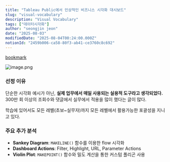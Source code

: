 ```yaml
---
title: "Tableau Public에서 인상적인 비즈니스 시각화 대시보드"
slug: "visual-vocabulary"
description: "Visual Vocabulary"
tags: ["데이터시각화"]
author: "seongjin jeon"
date: "2025-08-03"
modifiedDate: "2025-08-04T00:24:00.000Z"
notionId: "2459b006-ca58-80f3-ab41-ce3760c8c692"
---
```

[bookmark](https://public.tableau.com/app/profile/andy.kriebel/viz/VisualVocabulary/VisualVocabulary)


![image.png](https://prod-files-secure.s3.us-west-2.amazonaws.com/4e1eaacf-7652-45ea-9e3f-3232f5fbcc03/ea795379-628e-43e5-b189-9210289b6f7e/image.png?X-Amz-Algorithm=AWS4-HMAC-SHA256&X-Amz-Content-Sha256=UNSIGNED-PAYLOAD&X-Amz-Credential=ASIAZI2LB466ZNDBHWAF%2F20251025%2Fus-west-2%2Fs3%2Faws4_request&X-Amz-Date=20251025T005900Z&X-Amz-Expires=3600&X-Amz-Security-Token=IQoJb3JpZ2luX2VjELH%2F%2F%2F%2F%2F%2F%2F%2F%2F%2FwEaCXVzLXdlc3QtMiJGMEQCIHahWJLaad1V6fpxvbBFGBJM%2BQpLx00Wli%2B3xKRIeQj7AiBO3tyIym%2FrCurpiULwvx83kGSZwjvaRU8LG%2FROk1cAmir%2FAwhqEAAaDDYzNzQyMzE4MzgwNSIMo2cBlrok5AXo5BINKtwDw%2FHWh1O8jflM75Jt6x95w5K2Hb36wkfMfJzxV45g20PkixEiDsLZFj3IS2gX2rQVZfGM2zImweaaXFJaygSnBhvATHxAa7gsrs3cA%2Be5LJRw3GOLFaE9we1NAlm5dGzLz2m5NF3piTjyrZlSSYusowTQsf8O0aVqyp%2BG3ijEYbZ8NQJhkP7VWEoU5SR7B314ZpLsL8x6Ps9r5IPz%2BCNI8BcSFncmX4BJJFz6hwAcPluvj9t%2FyeV1Qcg1bNr9XHFDwlk7xg%2FL4WHmkiI%2Buv8OHu1K%2FkS2ByVmKDM3qrMZJLrRAXd9n1EkF3d44P2iQozXajkEwg9G%2FzfkpP1CO7rSgPc27errPpAceBPCLkl9f%2BoQ695y0%2F64%2BJNS%2BHSNHi2CVERi7OaV%2F31%2BeN1sjmXzlJDkaJFKN%2FWuz4TkXulK%2FW6yRdUC4SIifwywR4s%2FnBHrsN50FpSrjOTONtmY1Fjyb1L94XzhAuvAfei9oaNj2dwtpwh15pllJfKXYfgJLs4dkADSOXcCkVY8DiuvZbIsT0gP33k3yCpttHjBdgAl7htzyZHcE5xJi2TiwTp4oRP%2FtqKQAmVjCie1hH6f%2B2stG%2F2mcMnKjIRe6LOl3GDB%2Bipk6HW1ckt788ulE6IwvrPwxwY6pgFbZxvnUVMsP%2BqoYxTJD4fO85YVhg6noXcbGNylbOnxRobrw6L4CsMy%2F7VlU6N7N9CQn6bPjFtfrkNSYVnLeqvVgcvIV4f6aDsyTKj83LmM2N7EZb2lD7xZXypN7LtRHfXg9WsrHaGngb%2BaOg6PDQ34XmC0NWH4sX5ST9zW14Bf9XGKV%2BovuVYUGDm2UmG1UhTgx0olRRwVablF7Ofi0MpjzzVxuncM&X-Amz-Signature=c752d4984ddc2657e8b145cb8ce0f0f5b7d29936ba71e40b779347ebefa72aee&X-Amz-SignedHeaders=host&x-amz-checksum-mode=ENABLED&x-id=GetObject)


### 선정 이유


단순한 시각화 예시가 아닌, **실제 업무에서 매일 사용되는 실용적 도구라고 생각되었다.** 300만 회 이상의 조회수와 댓글에서 실무에서 적용을 많이 했다는 글이 많다.


학습에 있어서도 모든 레벨(초보~실무자)까지 모든 레벨에서 활용가능한 포괄성을 지니고 있다. 


### 주요 추가 분석

- **Sankey Diagram**: `MAKELINE()` 함수를 이용한 flow 시각화
- **Dashboard Actions**: Filter, Highlight, URL, Parameter Actions
- **Violin Plot**: `MAKEPOINT()` 함수와 밀도 계산을 통한 커스텀 폴리곤 사용

